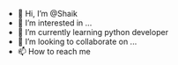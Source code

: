 - 👋 Hi, I’m @Shaik
- 👀 I’m interested in ...
- 🌱 I’m currently learning python developer 
- 💞️ I’m looking to collaborate on ...
- 📫 How to reach me 

<!---
Shaik-Asma-Begum/Shaik-Asma-Begum is a ✨ special ✨ repository because its `README.md` (this file) appears on your GitHub profile.
You can click the Preview link to take a look at your changes.
--->
